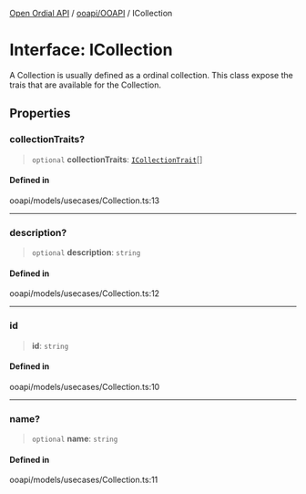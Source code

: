 [Open Ordial API](../../../README.md) / [ooapi/OOAPI](../README.md) / ICollection

# Interface: ICollection

A Collection is usually defined as a ordinal collection. This class
expose the trais that are available for the Collection.

## Properties

### collectionTraits?

> `optional` **collectionTraits**: [`ICollectionTrait`](ICollectionTrait.md)[]

#### Defined in

ooapi/models/usecases/Collection.ts:13

***

### description?

> `optional` **description**: `string`

#### Defined in

ooapi/models/usecases/Collection.ts:12

***

### id

> **id**: `string`

#### Defined in

ooapi/models/usecases/Collection.ts:10

***

### name?

> `optional` **name**: `string`

#### Defined in

ooapi/models/usecases/Collection.ts:11
